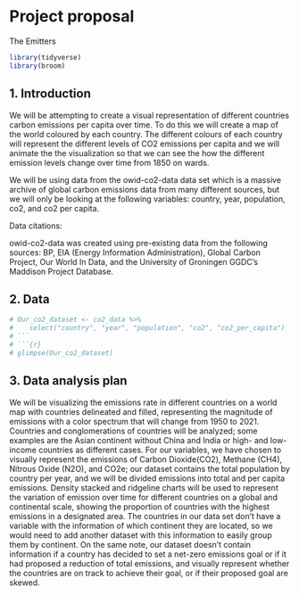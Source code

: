 Project proposal
================
The Emitters

``` r
library(tidyverse)
library(broom)
```

## 1. Introduction

We will be attempting to create a visual representation of different
countries carbon emissions per capita over time. To do this we will
create a map of the world coloured by each country. The different
colours of each country will represent the different levels of CO2
emissions per capita and we will animate the the visualization so that
we can see the how the different emission levels change over time from
1850 on wards.

We will be using data from the owid-co2-data data set which is a massive
archive of global carbon emissions data from many different sources, but
we will only be looking at the following variables: country, year,
population, co2, and co2 per capita.

Data citations:

owid-co2-data was created using pre-existing data from the following
sources: BP, EIA (Energy Information Administration), Global Carbon
Project, Our World In Data, and the University of Groningen GGDC’s
Maddison Project Database.

## 2. Data

``` r
# Our_co2_dataset <- co2_data %>% 
#    select("country", "year", "population", "co2", "co2_per_capita")
# ```
# ```{r}
# glimpse(Our_co2_dataset)
```

## 3. Data analysis plan

We will be visualizing the emissions rate in different countries on a
world map with countries delineated and filled, representing the
magnitude of emissions with a color spectrum that will change from 1950
to 2021. Countries and conglomerations of countries will be analyzed;
some examples are the Asian continent without China and India or high-
and low-income countries as different cases. For our variables, we have
chosen to visually represent the emissions of Carbon Dioxide(CO2),
Methane (CH4), Nitrous Oxide (N2O), and CO2e; our dataset contains the
total population by country per year, and we will be divided emissions
into total and per capita emissions. Density stacked and ridgeline
charts will be used to represent the variation of emission over time for
different countries on a global and continental scale, showing the
proportion of countries with the highest emissions in a designated area.
The countries in our data set don’t have a variable with the information
of which continent they are located, so we would need to add another
dataset with this information to easily group them by continent. On the
same note, our dataset doesn’t contain information if a country has
decided to set a net-zero emissions goal or if it had proposed a
reduction of total emissions, and visually represent whether the
countries are on track to achieve their goal, or if their proposed goal
are skewed.
